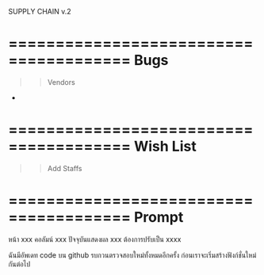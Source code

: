 SUPPLY CHAIN
v.2



=======================================
            Bugs
=======================================
>> Vendors
 - 



=======================================
            Wish List
=======================================
>> Add Staffs


=======================================
            Prompt
=======================================
หน้า xxx คอลัมน์ xxx ปัจจุบันแสดงผล xxx ต้องการปรับเป็น xxxx

ฉันมีอัพเดท code บน github รบกวนตรวจสอบใหม่ทั้งหมดอีกครั้ง ก่อนเราจะเริ่มสร้างฟังก์ชั่นใหม่กันต่อไป